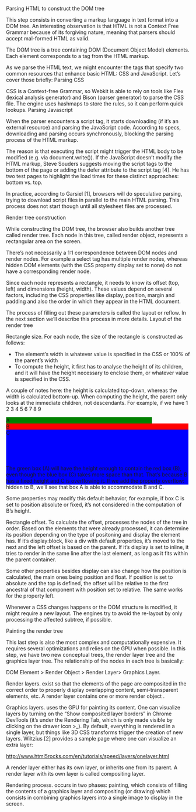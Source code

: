 Parsing HTML to construct the DOM tree

This step consists in converting a markup language in text format into a DOM tree. An interesting observation is that HTML is not a Context Free Grammar because of its forgiving nature, meaning that parsers should accept mal-formed HTML as valid.

The DOM tree is a tree containing DOM (Document Object Model) elements. Each element corresponds to a tag from the HTML markup.

As we parse the HTML text, we might encounter the tags that specify two common resources that enhance basic HTML: CSS and JavaScript. Let’s cover those briefly:
Parsing CSS

CSS is a Context-free Grammar, so Webkit is able to rely on tools like Flex (lexical analysis generator) and Bison (parser generator) to parse the CSS file. The engine uses hashmaps to store the rules, so it can perform quick lookups.
Parsing Javascript

When the parser encounters a script tag, it starts downloading (if it’s an external resource) and parsing the JavaScript code. According to specs, downloading and parsing occurs synchronously, blocking the parsing process of the HTML markup.

The reason is that executing the script might trigger the HTML body to be modified (e.g. via document.write()). If the JavaScript doesn’t modify the HTML markup, Steve Souders suggests moving the script tags to the bottom of the page or adding the defer attribute to the script tag [4]. He has two test pages to highlight the load times for these distinct approaches: bottom vs. top.

In practice, according to Garsiel [1], browsers will do speculative parsing, trying to download script files in parallel to the main HTML parsing. This process does not start though until all stylesheet files are processed.

Render tree construction

While constructing the DOM tree, the browser also builds another tree called render tree. Each node in this tree, called render object, represents a rectangular area on the screen.

There’s not necessarily a 1:1 correspondence between DOM nodes and render nodes. For example a select tag has multiple render nodes, whereas hidden DOM elements (with the CSS property display set to none) do not have a corresponding render node.

Since each node represents a rectangle, it needs to know its offset (top, left) and dimensions (height, width). These values depend on several factors, including the CSS properties like display, position, margin and padding and also the order in which they appear in the HTML document.

The process of filling out these parameters is called the layout or reflow. In the next section we’ll describe this process in more details.
Layout of the render tree

Rectangle size. For each node, the size of the rectangle is constructed as follows:

* The element’s width is whatever value is specified in the CSS or 100% of the parent’s width
* To compute the height, it first has to analyse the height of its children, and it will have the height necessary to enclose them, or whatever value is specified in the CSS.

A couple of notes here: the height is calculated top-down, whereas the width is calculated bottom-up. When computing the height, the parent only looks at the immediate children, not descendants. For example, if we have
1
2
3
4
5
6
7
8
9
	
<div style='background-color: green; width: 400px'>
  A
  <div style='background-color: red; width: 500px; height: 100px'>
    B
    <div style='background-color: blue; height: 150px'>
      C
    </div>
  </div>
</div>

The green box (A) will have the height enough to contain the red box (B), even though the blue box (C) takes more space than that. That’s because B has a fixed height and C is overflowing it. If we add the property overflow: hidden to B, we’ll see that box A is able to accommodate B and C.

Some properties may modify this default behavior, for example, if box C is set to position absolute or fixed, it’s not considered in the computation of B’s height.

Rectangle offset. To calculate the offset, processes the nodes of the tree in order. Based on the elements that were already processed, it can determine its position depending on the type of positoning and display the element has. If it’s display:block, like a div with default properties, it’s moved to the next and the left offset is based on the parent. If it’s display is set to inline, it tries to render in the same line after the last element, as long as it fits within the parent container.

Some other properties besides display can also change how the position is calculated, the main ones being position and float. If position is set to absolute and the top is defined, the offset will be relative to the first ancestral of that component with position set to relative. The same works for the property left.

Whenever a CSS changes happens or the DOM structure is modified, it might require a new layout. The engines try to avoid the re-layout by only processing the affected subtree, if possible.

Painting the render tree

This last step is also the most complex and computationally expensive. It requires several optimizations and relies on the GPU when possible. In this step, we have two new conceptual trees, the render layer tree and the graphics layer tree. The relationship of the nodes in each tree is basically:

DOM Element > Render Object > Render Layer> Graphics Layer.

Render layers. exist so that the elements of the page are composited in the correct order to properly display overlapping content, semi-transparent elements, etc. A render layer contains one or more render object .

Graphics layers. uses the GPU for painting its content. One can visualize layers by turning on the “Show composited layer borders” in Chrome DevTools (it’s under the Rendering Tab, which is only made visible by clicking on the drawer icon >_). By default, everything is rendered in a single layer, but things like 3D CSS transforms trigger the creation of new layers. Wiltzius [2] provides a sample page where one can visualize an extra layer:

http://www.html5rocks.com/en/tutorials/speed/layers/onelayer.html

A render layer either has its own layer, or inherits one from its parent. A render layer with its own layer is called compositing layer.

Rendering process. occurs in two phases: painting, which consists of filling the contents of a graphics layer and compositing (or drawing) which consists in combining graphics layers into a single image to display in the screen.
